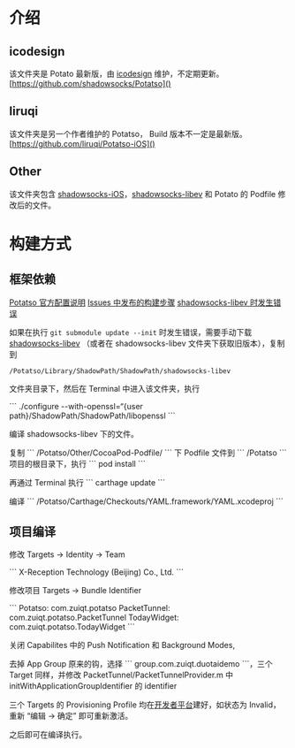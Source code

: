 # 介绍
## icodesign
该文件夹是 Potato 最新版，由 [icodesign][1] 维护，不定期更新。
[https://github.com/shadowsocks/Potatso]() 

## liruqi
该文件夹是另一个作者维护的 Potatso， Build 版本不一定是最新版。
[https://github.com/liruqi/Potatso-iOS]()

## Other
该文件夹包含 [shadowsocks-iOS][4]，[shadowsocks-libev][5] 和 Potato 的 Podfile 修改后的文件。

# 构建方式
## 框架依赖
[Potatso 官方配置说明][6]
[Issues 中发布的构建步骤][7]
[shadowsocks-libev 时发生错误][8]

如果在执行  `git submodule update --init` 时发生错误，需要手动下载 [shadowsocks-libev][9] （或者在 shadowsocks-libev 文件夹下获取旧版本），复制到 

	/Potatso/Library/ShadowPath/ShadowPath/shadowsocks-libev 

文件夹目录下，然后在 Terminal 中进入该文件夹，执行 

\`\`\` 
./configure --with-openssl=“{user path}/ShadowPath/ShadowPath/libopenssl
\`\`\` 

编译 shadowsocks-libev 下的文件。

复制 \`\`\` /Potatso/Other/CocoaPod-Podfile/ \`\`\` 下 Podfile 文件到 \`\`\` /Potatso \`\`\` 项目的根目录下，执行 \`\`\` pod install \`\`\`

再通过 Terminal 执行 \`\`\` carthage update \`\`\`

编译 
\`\`\`
/Potatso/Carthage/Checkouts/YAML.framework/YAML.xcodeproj
\`\`\`

## 项目编译
修改 Targets -\> Identity -\> Team 

\`\`\`
X-Reception Technology (Beijing) Co., Ltd.
\`\`\`

修改项目 Targets -\> Bundle Identifier

\`\`\`
Potatso: com.zuiqt.potatso
PacketTunnel: com.zuiqt.potatso.PacketTunnel
TodayWidget: com.zuiqt.potatso.TodayWidget 
\`\`\`

关闭 Capabilites 中的 Push Notification 和 Background Modes,

去掉 App Group 原来的钩，选择 \`\`\` group.com.zuiqt.duotaidemo \`\`\`，三个 Target 同样，并修改 PacketTunnel/PacketTunnelProvider.m 中 initWithApplicationGroupIdentifier 的 identifier

三个 Targets 的 Provisioning Profile 均在[开发者平台][10]建好，如状态为 Invalid，重新 “编辑 -\> 确定” 即可重新激活。

之后即可在编译执行。 






[1]:	https://github.com/icodesign
[4]:	https://github.com/liruqi/shadowsocks-iOS
[5]:	https://github.com/shadowsocks/shadowsocks-libev
[6]:	https://github.com/shadowsocks/Potatso/wiki/Setup-Guide
[7]:	https://github.com/shadowsocks/Potatso/issues/12
[8]:	https://github.com/shadowsocks/Potatso/issues/46
[9]:	https://github.com/shadowsocks/shadowsocks-libev
[10]:	https://developer.apple.com/account/ios/profile/